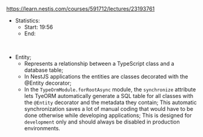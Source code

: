 https://learn.nestjs.com/courses/591712/lectures/23193761

- Statistics:
  - Start: 19:56
  - End:

</br>

- Entity;
  - Represents a relationship between a TypeScript class and a database table;
  - In NestJS applications the entities are classes decorated with the @Entity decorator;
  - In the `TypeOrmModule.forRootAsync` module, the `synchronize` attribute lets TyeORM automatically generate a SQL table for all classes with the `@Entity` decorator and the metadata they contain; This automatic synchronization saves a lot of manual coding that would have to be done otherwise while developing applications; This is designed for `development` only and should always be disabled in production environments.
